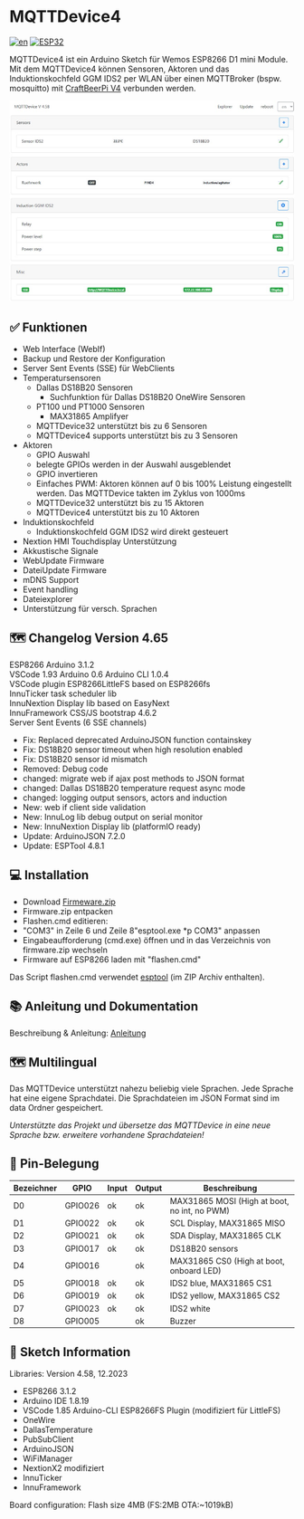 # MQTTDevice4

[![en](https://img.shields.io/badge/lang-en-yellow.svg)](https://github.com/InnuendoPi/MQTTDevice4/blob/main/README.en.md)
[![ESP32](https://img.shields.io/static/v1?label=Arduino&message=ESP32%20&#8594;&logo=arduino&logoColor=white&color=blue)](https://github.com/InnuendoPi/MQTTDevice32)

MQTTDevice4 ist ein Arduino Sketch für Wemos ESP8266 D1 mini Module. Mit dem MQTTDevice4 können Sensoren, Aktoren und das Induktionskochfeld GGM IDS2 per WLAN über einen MQTTBroker (bspw. mosquitto) mit [CraftBeerPi V4](https://github.com/avollkopf/craftbeerpi4) verbunden werden.

![Web Interface](docs/img/startseite.jpg)

## ✅ Funktionen

* Web Interface (WebIf)
* Backup und Restore der Konfiguration
* Server Sent Events (SSE) für WebClients
* Temperatursensoren
  * Dallas DS18B20 Sensoren
    * Suchfunktion für Dallas DS18B20 OneWire Sensoren
  * PT100 und PT1000 Sensoren
    * MAX31865 Amplifyer
  * MQTTDevice32 unterstützt bis zu 6 Sensoren
  * MQTTDevice4 supports unterstützt bis zu 3 Sensoren
* Aktoren
  * GPIO Auswahl
  * belegte GPIOs werden in der Auswahl ausgeblendet
  * GPIO invertieren
  * Einfaches PWM: Aktoren können auf 0 bis 100% Leistung eingestellt werden. Das MQTTDevice takten im Zyklus von 1000ms
  * MQTTDevice32 unterstützt bis zu 15 Aktoren
  * MQTTDevice4 unterstützt bis zu 10 Aktoren
* Induktionskochfeld
  * Induktionskochfeld GGM IDS2 wird direkt gesteuert
* Nextion HMI Touchdisplay Unterstützung
* Akkustische Signale
* WebUpdate Firmware
* DateiUpdate Firmware
* mDNS Support
* Event handling
* Dateiexplorer
* Unterstützung für versch. Sprachen

## 🗺️ Changelog Version 4.65

ESP8266 Arduino 3.1.2\
VSCode 1.93 Arduino 0.6 Arduino CLI 1.0.4\
VSCode plugin ESP8266LittleFS based on ESP8266fs\
InnuTicker task scheduler lib\
InnuNextion Display lib based on EasyNext\
InnuFramework CSS/JS bootstrap 4.6.2\
Server Sent Events (6 SSE channels)

* Fix:        Replaced deprecated ArduinoJSON function containskey
* Fix:        DS18B20 sensor timeout when high resolution enabled
* Fix:        DS18B20 sensor id mismatch
* Removed:    Debug code
* changed:    migrate web if ajax post methods to JSON format
* changed:    Dallas DS18B20 temperature request async mode
* changed:    logging output sensors, actors and induction
* New:        web if client side validation
* New:        InnuLog lib debug output on serial monitor
* New:        InnuNextion Display lib (platformIO ready)
* Update:     ArduinoJSON 7.2.0
* Update:     ESPTool 4.8.1

## 💻 Installation

* Download [Firmeware.zip](https://github.com/InnuendoPi/MQTTDevice4/blob/main/tools/Firmware.zip)
* Firmware.zip entpacken
* Flashen.cmd editieren:
* "COM3" in Zeile 6  und Zeile 8"esptool.exe *p COM3" anpassen
* Eingabeaufforderung (cmd.exe) öffnen und in das Verzeichnis von firmware.zip wechseln
* Firmware auf ESP8266 laden mit "flashen.cmd"

Das Script flashen.cmd verwendet [esptool](https://github.com/espressif/esptool) (im ZIP Archiv enthalten).

## 📚 Anleitung und Dokumentation

Beschreibung & Anleitung: [Anleitung](https://innuendopi.gitbook.io/mqttdevice32/)

## 🗺️ Multilingual

Das MQTTDevice unterstützt nahezu beliebig viele Sprachen. Jede Sprache hat eine eigene Sprachdatei. Die Sprachdateien im JSON Format sind im data Ordner gespeichert.

_Unterstützte das Projekt und übersetze das MQTTDevice in eine neue Sprache bzw. erweitere vorhandene Sprachdateien!_

## 💠 Pin-Belegung

| Bezeichner |   GPIO   |  Input  |  Output  | Beschreibung |
| ---------- | -------- | ------- | -------- | ------------ |
|     D0     |  GPIO026 |   ok    |   ok     | MAX31865 MOSI (High at boot, no int, no PWM) |
|     D1     |  GPIO022 |   ok    |   ok     | SCL Display, MAX31865 MISO  |
|     D2     |  GPIO021 |   ok    |   ok     | SDA Display, MAX31865 CLK  |
|     D3     |  GPIO017 |   ok    |   ok     | DS18B20 sensors |
|     D4     |  GPIO016 |         |   ok     | MAX31865 CS0 (High at boot, onboard LED)|
|     D5     |  GPIO018 |   ok    |   ok     | IDS2 blue, MAX31865 CS1   |
|     D6     |  GPIO019 |   ok    |   ok     | IDS2 yellow, MAX31865 CS2 |
|     D7     |  GPIO023 |   ok    |   ok     | IDS2 white |
|     D8     |  GPIO005 |         |   ok     | Buzzer       |

## 📰 Sketch Information

Libraries: Version 4.58, 12.2023

* ESP8266 3.1.2
* Arduino IDE 1.8.19
* VSCode 1.85 Arduino-CLI ESP8266FS Plugin (modifiziert für LittleFS)
* OneWire
* DallasTemperature
* PubSubClient
* ArduinoJSON
* WiFiManager
* NextionX2 modifiziert
* InnuTicker
* InnuFramework

Board configuration:
Flash size 4MB (FS:2MB OTA:~1019kB)
